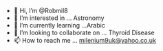 - 👋 Hi, I’m @Robmil8
- 👀 I’m interested in ... Astronomy
- 🌱 I’m currently learning ...Arabic
- 💞️ I’m looking to collaborate on ... Thyroid Disease
- 📫 How to reach me ... milenium9uk@yahoo.co.uk

<!---
Robmil8/Robmil8 is a ✨ special ✨ repository because its `README.md` (this file) appears on your GitHub profile.
You can click the Preview link to take a look at your changes.
--->

